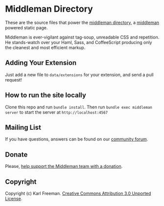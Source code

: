 # Middleman Directory

These are the source files that power the [middleman directory](http://middlemanapp.com/),
a [middleman](https://github.com/middleman/middleman) powered static page.

Middleman is ever-vigilant against tag-soup, unreadable CSS and repetition. He stands-watch
over your Haml, Sass, and CoffeeScript producing only the cleanest and most efficient
markup.

## Adding Your Extension

Just add a new file to `data/extensions` for your extension, and send a pull request!

## How to run the site locally

Clone this repo and run `bundle install`. Then run `bundle exec middleman server` to start the server at `http://localhost:4567`

## Mailing List

If you have questions, answers can be found on our [community  forum](http://forum.middlemanapp.com/).

## Donate

Please, [help support the Middleman team with a donation](https://spb.io/s/4dXbHBorC3).

## Copyright

Copyright (c) Karl Freeman. [Creative Commons Attribution 3.0 Unported License](http://creativecommons.org/licenses/by/3.0/).
